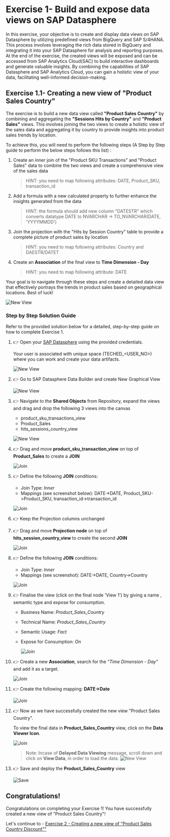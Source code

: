 # Exercise 1- Build and expose data views on SAP Datasphere

In this exercise, your objective is to create and display data views on SAP Datasphere by utilizing predefined views from BigQuery and SAP S/4HANA. This process involves leveraging the rich data stored in BigQuery and integrating it into your SAP Datasphere for analysis and reporting purposes. At the end of the exercise, the created views will be exposed and can be accessed from SAP Analytics Cloud(SAC) to build interactive dashboards and generate valuable insights. By combining the capabilities of SAP Datasphere and SAP Analytics Cloud, you can gain a holistic view of your data, facilitating well-informed decision-making.

## Exercise 1.1- Creating a new view of "Product Sales Country"

The exercise is to build a new data view called **"Product Sales Country"** by combining and aggregating the **"Sessions Hits by Country"** and **"Product Sales"** views. This involves joining the two views to create a holistic view of the sales data and aggregating it by country to provide insights into product sales trends by location.

To achieve this, you will need to perform the following steps (A Step by Step guide to perform the below steps follows this list) :

1. Create an inner join of the "Product SKU Transactions" and "Product Sales" data to combine the two views and create a comprehensive view of the sales data
   >HINT: you need to map following attributes: DATE, Product_SKU, transaction_id
2. Add a formula with a new calculated property to further enhance the insights generated from the data
   >HINT: the formula should add new column "DATESTR" which converts datatype DATE to NVARCHAR -> TO_NVARCHAR(DATE, 'YYYYMMDD')
3. Join the projection with the "Hits by Session Country" table to provide a complete picture of product sales by location
   >HINT: you need to map following attributes: Country and DAESTR/DATET
4. Create an **Association** of the final view to **Time Dimension - Day**
   >HINT: you need to map following attribute: DATE

Your goal is to navigate through these steps and create a detailed data view that effectively portrays the trends in product sales based on geographical locations. Best of luck!

![New View](images/V_Product_Sales_Country.png)

### Step by Step Solution Guide

Refer to the provided solution below for a detailed, step-by-step guide on how to complete Exercise 1.

1. 👉 Open your [SAP Datasphere](https://a4d7e443-c962-4380-a0cb-53e3d6aca317.ap11.hcs.cloud.sap/dwaas-ui/index.html#/home) using the provided credentials.

      Your user is associated with unique space (TECHED_\<USER_NO>) where you can work and create your data artifacts. 

      ![New View](images/SAPDatashpere.png)

2. 👉 Go to SAP Datasphere Data Builder and create New Graphical View

      ![New View](images/V_Data_Builder.png)

3. 👉 Navigate to the **Shared Objects** from Repository, expand the views and drag and drop the following 3 views into the canvas
      - product_sku_transactions_view
      - Product_Sales
      - hits_sessions_country_view

      ![New View](images/View1.png)

4. 👉 Drag and move **product_sku_transaction_view** on top of **Product_Sales** to create a **JOIN**

      ![Join](images/join1.png)

5. 👉 Define the following **JOIN** conditions:
    
      - Join Type: *Inner*
      - Mappings (see screenshot below): DATE->DATE, Product_SKU->Product_SKU, transaction_id->transaction_id

      ![Join](images/join1map.png)

6. 👉 Keep the Projection columns unchanged

7. 👉 Drag and move **Projection node** on top of **hits_session_country_view** to create the second **JOIN**
   
      ![Join](images/join2.png)

8. 👉 Define the following **JOIN** conditions:
    
      - Join Type: *Inner*
      - Mappings (see screenshot): DATE->DATE, Country->Country

      ![Join](images/join2map.png)

9. 👉 Finalise the view (click on the final node 'View 1') by giving a name , semantic type and expose for consumption.
    
    - Business Name: *Product_Sales_Country*
    - Technical Name: *Product_Sales_Country*
    - Semantic Usage: *Fact*
    - Expose for Consumption: *On*
   
      ![Join](images/finalview1.png)

12. 👉 Create a new **Association**, search for the *"Time Dimension - Day"* and add it as a target.
    
      ![Join](images/association2.png)

13. 👉 Create the following mapping: **DATE->Date**
    
      ![Join](images/assoc_mapping2.png)

14. 👉 Now as we have successfully created the new view "Product Sales Country".

       To view the final data in **Product_Sales_Country** view, click on the **Data Viewer Icon**.

      ![Join](images/viewfinal.png)

      > Note: Incase of **Delayed Data Viewing** message, scroll down and click on **View Data**, in order to load the data.
      > ![New View](images/viewdata.png)

15. 👉 Save and deploy the **Product_Sales_Country** view
    
      ![Save](images/SaveView.png)

## Congratulations!

Congratulations on completing your Exercise 1! You have successfully created a new view of "Product Sales Country"!

Let's continue to - [Exercise 2 - Creating a new view of "Product Sales Country Discount""](../ex2/README.md)

